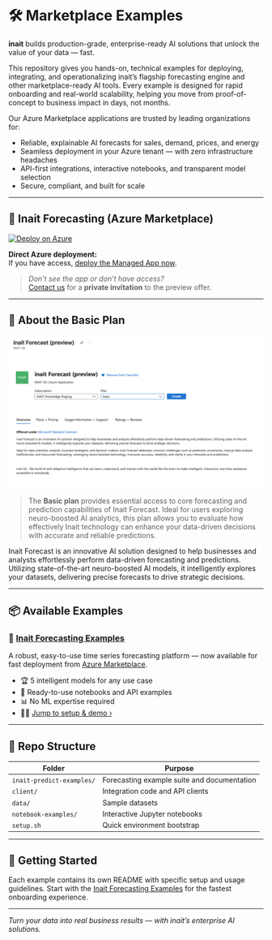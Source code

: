 # 🛠️ Marketplace Examples

**inait** builds production-grade, enterprise-ready AI solutions that unlock the value of your data — fast.

This repository gives you hands-on, technical examples for deploying, integrating, and operationalizing inait’s flagship forecasting engine and other marketplace-ready AI tools. Every example is designed for rapid onboarding and real-world scalability, helping you move from proof-of-concept to business impact in days, not months.

Our Azure Marketplace applications are trusted by leading organizations for:

- Reliable, explainable AI forecasts for sales, demand, prices, and energy
- Seamless deployment in your Azure tenant — with zero infrastructure headaches
- API-first integrations, interactive notebooks, and transparent model selection
- Secure, compliant, and built for scale

---

## 🔮 Inait Forecasting (Azure Marketplace)
[![Deploy on Azure](https://img.shields.io/badge/Deploy_on-Azure-blue?logo=microsoft-azure)](https://portal.azure.com/#view/Microsoft_Azure_Marketplace/GalleryItemDetailsBladeNopdl/id/inaitsa1696941874379.inait_forecast-preview/)

**Direct Azure deployment:**  
If you have access, [deploy the Managed App now](https://portal.azure.com/#view/Microsoft_Azure_Marketplace/GalleryItemDetailsBladeNopdl/id/inaitsa1696941874379.inait_forecast-preview/).

> _Don’t see the app or don’t have access?_  
> [Contact us](mailto:contact@inait.ai) for a **private invitation** to the preview offer.

---

## 🌟 About the Basic Plan

![inait Forecast Basic Plan Screenshot](./assets/forecast-marketplace-screenshot.png)

> The **Basic plan** provides essential access to core forecasting and prediction capabilities of Inait Forecast. Ideal for users exploring neuro-boosted AI analytics, this plan allows you to evaluate how effectively Inait technology can enhance your data-driven decisions with accurate and reliable predictions.

Inait Forecast is an innovative AI solution designed to help businesses and analysts effortlessly perform data-driven forecasting and predictions. Utilizing state-of-the-art neuro-boosted AI models, it intelligently explores your datasets, delivering precise forecasts to drive strategic decisions.

---

## 📦 Available Examples

### 🔮 [Inait Forecasting Examples](./inait-predict-examples/)

A robust, easy-to-use time series forecasting platform — now available for fast deployment from [Azure Marketplace](https://portal.azure.com/#view/Microsoft_Azure_Marketplace/GalleryItemDetailsBladeNopdl/id/inaitsa1696941874379.inait_forecast-preview/).

- 🏆 5 intelligent models for any use case
- 🚀 Ready-to-use notebooks and API examples
- 📊 No ML expertise required
- 🧑‍💻 [Jump to setup & demo ›](./inait-predict-examples/)

---

## 🧭 Repo Structure

| Folder                  | Purpose                                             |
|-------------------------|-----------------------------------------------------|
| `inait-predict-examples/` | Forecasting example suite and documentation         |
| `client/`               | Integration code and API clients                   |
| `data/`                 | Sample datasets                                    |
| `notebook-examples/`    | Interactive Jupyter notebooks                      |
| `setup.sh`              | Quick environment bootstrap                        |

---

## 🚀 Getting Started

Each example contains its own README with specific setup and usage guidelines.
Start with the [Inait Forecasting Examples](./inait-predict-examples/) for the fastest onboarding experience.

---

*Turn your data into real business results — with inait’s enterprise AI solutions.*
